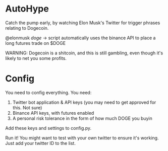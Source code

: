 # AutoHype

Catch the pump early, by watching Elon Musk's Twitter for trigger phrases relating to Dogecoin. 

@elonmusk *doge* -> script automatically uses the binance API to place a long futures trade on $DOGE

WARNING: Dogecoin is a shitcoin, and this is still gambling, even though it's likely to net you some profits.

# Config

You need to config everything. You need:

1. Twitter bot application & API keys (you may need to get approved for this. Not sure)
2. Binance API keys, with futures enabled
3. A personal risk tolerance in the form of how much DOGE you buyin

Add these keys and settings to config.py.

Run it! You might want to test with your own twitter to ensure it's working. Just add your twitter ID to the list.
